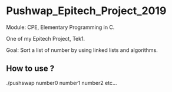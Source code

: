 # Pushwap_Epitech_Project_2019

Module: CPE, Elementary Programming in C.

One of my Epitech Project, Tek1.

Goal: Sort a list of number by using linked lists and algorithms.

## How to use ?
./pushswap number0 number1 number2 etc...
